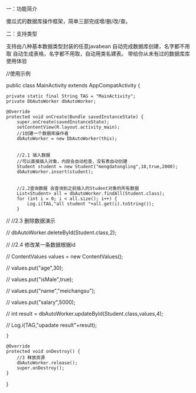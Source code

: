 一：功能简介

傻瓜式的数据库操作框架，简单三部完成增/删/改/查。

二：支持类型

支持由八种基本数据类型封装的任意javabean
自动完成数据库创建，名字都不用取
自动生成表格，名字都不用取，自动用类名建表。
带给你从未有过的数据库库使用体验


//使用示例

public class MainActivity extends AppCompatActivity {


    private static final String TAG = "MainActivity";
    private DbAutoWorker dbAutoWorker;

    @Override
    protected void onCreate(Bundle savedInstanceState) {
        super.onCreate(savedInstanceState);
        setContentView(R.layout.activity_main);
        //1创建一个数据库操作者
        dbAutoWorker = new DbAutoWorker(this);


        //2.1 插入数据
        //可以直接插入对象，内部会自动检查，没有表自动创建
        Student student = new Student("mengdatongling",18,true,2000);
        dbAutoWorker.insert(student);


        //2.2查询数据 会查询到之前插入的Student对象的所有数据
        List<Student> all = dbAutoWorker.findAll(Student.class);
        for (int i = 0; i < all.size(); i++) {
            Log.i(TAG,"all student "+all.get(i).toString());
        }


//        //2.3 删除数据演示

//        dbAutoWorker.deleteById(Student.class,2);


//        //2.4 修改某一条数据根据id

//        ContentValues values = new ContentValues();

//        values.put("age",30);

//        values.put("isMale",true);

//        values.put("name","meichangsu");

//        values.put("salary",5000);

//        int result = dbAutoWorker.updateById(Student.class,values,4);

//        Log.i(TAG,"upadate result"+result);

    }

    @Override
    protected void onDestroy() {
        //3 释放资源
        dbAutoWorker.release();
        super.onDestroy();
    }
}

